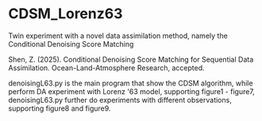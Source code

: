 # CDSM_Lorenz63
Twin experiment with a novel data assimilation method, namely the Conditional Denoising Score Matching

Shen, Z. (2025). Conditional Denoising Score Matching for Sequential Data Assimilation. Ocean-Land-Atmosphere Research, accepted.

denoisingL63.py is the main program that show the CDSM algorithm, while perform DA experiment with Lorenz '63 model, supporting figure1 - figure7,
denoisingL63.py further do experiments with different observations, supporting figure8 and figure9.
